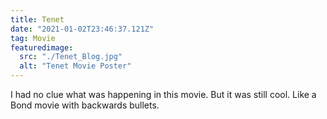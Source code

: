 ```yaml
---
title: Tenet
date: "2021-01-02T23:46:37.121Z"
tag: Movie
featuredimage:
  src: "./Tenet_Blog.jpg"
  alt: "Tenet Movie Poster"
---
```


I had no clue what was happening in this movie. But it was still cool. Like a Bond movie with backwards bullets.
